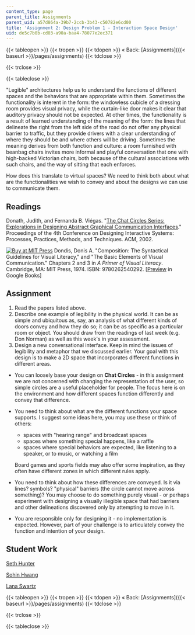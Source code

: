 ```yaml
---
content_type: page
parent_title: Assignments
parent_uid: a57d864a-39b7-2ccb-3b43-c50782e6cd00
title: 'Assignment 2: Design Problem 1 - Interaction Space Design'
uid: de5c7b0b-cd03-a90a-baa4-78077e2ec371
---
```


{{< tableopen >}}
{{< tropen >}}
{{< tdopen >}}
« Back: [Assignments]({{< baseurl >}}/pages/assignments)
{{< tdclose >}}

{{< trclose >}}

{{< tableclose >}}

"Legible" architectures help us to understand the functions of different spaces and the behaviors that are appropriate within them. Sometimes the functionality is interent in the form: the windowless cubicle of a dressing room provides visual privacy, while the curtain-like door makes it clear that auditory privacy should not be expected. At other times, the functionality is a result of learned understanding of the meaning of the form: the lines that delineate the right from the left side of the road do not offer any physical barrier to traffic, but they provide drivers with a clear understanding of where they should be and where others will be driving. Sometimes the meaning derives from both function and culture: a room furnished with beanbag chairs invites more informal and playful conversation that one with high-backed Victorian chairs, both because of the cultural associations with such chairs, and the way of sitting that each enforces.

How does this translate to virtual spaces? We need to think both about what are the functionalities we wish to convey and about the designs we can use to communicate them.

Readings
--------

Donath, Judith, and Fernanda B. Viégas. "[The Chat Circles Series: Explorations in Designing Abstract Graphical Communication Interfaces](http://portal.acm.org/citation.cfm?id=778712.778764)." Proceedings of the 4th Conference on Designing Interactive Systems: Processes, Practices, Methods, and Techniques. ACM, 2002.

[![Buy at MIT Press](/images/mp_logo.gif)](https://mitpress.mit.edu/9780262540292) Dondis, Donis A. "Composition: The Syntactical Guidelines for Visual Literacy," and "The Basic Elements of Visual Communication." Chapters 2 and 3 in _A Primer of Visual Literacy_. Cambridge, MA: MIT Press, 1974. ISBN: 9780262540292. \[[Preview](http://books.google.com/books?id=rrf5SisMzQgC&pg=PA20=onepage) in Google Books\]

Assignment
----------

1.  Read the papers listed above.
2.  Describe one example of legibility in the physical world. It can be as simple and ubiquitous as, say, an analysis of what different kinds of doors convey and how they do so; it can be as specific as a particular room or object. You should draw from the readings of last week (e.g. Don Norman) as well as this week's in your assessment.
3.  Design a new conversational interface. Keep in mind the issues of legibility and metaphor that we discussed earlier. Your goal with this design is to make a 2D space that incorporates different functions in different areas.

*   You can loosely base your design on **Chat Circles** - in this assignment we are not concerned with changing the representation of the user, so simple circles are a useful placeholder for people. The focus here is on the environment and how different spaces function differently and convey that difference.
*   You need to think about what are the different functions your space supports. I suggest some ideas here, you may use these or think of others:
    
    *   spaces with "hearing range" and broadcast spaces
    *   spaces where something special happens, like a raffle
    *   spaces where special behaviors are expected, like listening to a speaker, or to music, or watching a film
    
    Board games and sports fields may also offer some inspiration, as they often have different zones in which different rules apply.
    
*   You need to think about how these differences are conveyed. Is it via lines? symbols? "physical" barriers (the circle cannot move across something)? You may choose to do something purely visual - or perhaps experiment with designing a visually illegible space that had barriers and other delineations discovered only by attempting to move in it.
*   You are responsible only for designing it - no implementation is expected. However, part of your challenge is to articulately convey the function and intention of your design.

Student Work
------------

[Seth Hunter](http://designingsociablemedia.blogspot.com/2008/02/response-2-interactive-comedia-shared.html)

[Sohin Hwang](http://dsm2008.blogspot.com/2008/02/2nd-weeks-assignments.html)

[Lana Swartz](http://designingsociablemedia08.blogspot.com/2008/02/response-2-legibility-and-abstraction.html)

{{< tableopen >}}
{{< tropen >}}
{{< tdopen >}}
« Back: [Assignments]({{< baseurl >}}/pages/assignments)
{{< tdclose >}}

{{< trclose >}}

{{< tableclose >}}